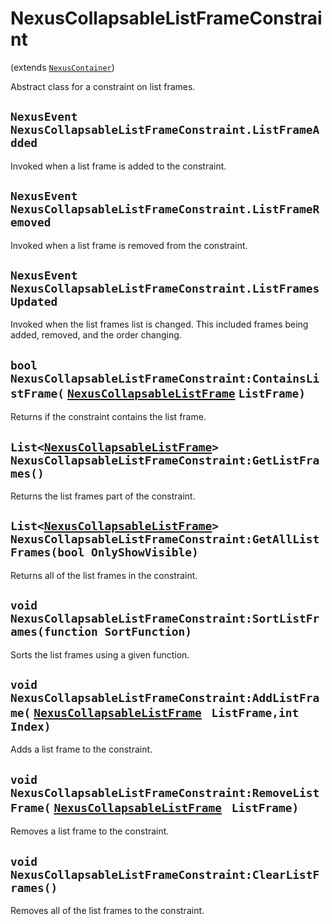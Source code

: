 # NexusCollapsableListFrameConstraint
(extends [`NexusContainer`](../../../Base/NexusContainer.md))

Abstract class for a constraint on list frames.

## `NexusEvent NexusCollapsableListFrameConstraint.ListFrameAdded`
Invoked when a list frame is added to the constraint.

## `NexusEvent NexusCollapsableListFrameConstraint.ListFrameRemoved`
Invoked when a list frame is removed from the constraint.

## `NexusEvent NexusCollapsableListFrameConstraint.ListFramesUpdated`
Invoked when the list frames list is changed. This included
frames being added, removed, and the order changing.

## `bool NexusCollapsableListFrameConstraint:ContainsListFrame(` [`NexusCollapsableListFrame`](../NexusCollapsableListFrame.md) `ListFrame)`
Returns if the constraint contains the list frame.

## `List<`[`NexusCollapsableListFrame`](../NexusCollapsableListFrame.md)`> NexusCollapsableListFrameConstraint:GetListFrames()`
Returns the list frames part of the constraint.

## `List<`[`NexusCollapsableListFrame`](../NexusCollapsableListFrame.md)`> NexusCollapsableListFrameConstraint:GetAllListFrames(bool OnlyShowVisible)`
Returns all of the list frames in the constraint.

## `void NexusCollapsableListFrameConstraint:SortListFrames(function SortFunction)`
Sorts the list frames using a given function.

## `void NexusCollapsableListFrameConstraint:AddListFrame(` [`NexusCollapsableListFrame`](../NexusCollapsableListFrame.md) ` ListFrame,int Index)`
Adds a list frame to the constraint.

## `void NexusCollapsableListFrameConstraint:RemoveListFrame(` [`NexusCollapsableListFrame`](../NexusCollapsableListFrame.md) ` ListFrame)`
Removes a list frame to the constraint.

## `void NexusCollapsableListFrameConstraint:ClearListFrames()`
Removes all of the list frames to the constraint.